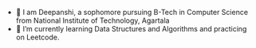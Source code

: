 - 👋 I am Deepanshi, a sophomore pursuing B-Tech in Computer Science from National Institute of Technology, Agartala
- 🌱 I’m currently learning Data Structures and Algorithms and practicing on Leetcode.

<!---
Deepanshi177/Deepanshi177 is a ✨ special ✨ repository because its `README.md` (this file) appears on your GitHub profile.
You can click the Preview link to take a look at your changes.
--->
